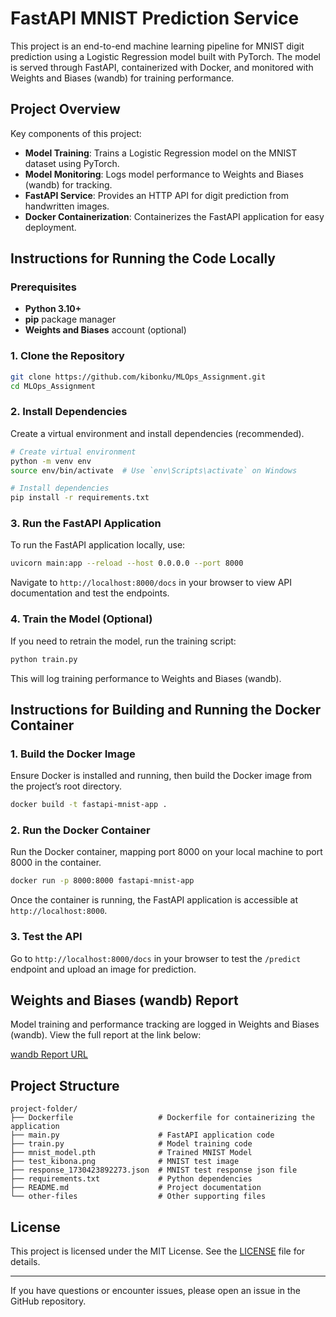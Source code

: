 
# FastAPI MNIST Prediction Service

This project is an end-to-end machine learning pipeline for MNIST digit prediction using a Logistic Regression model built with PyTorch. The model is served through FastAPI, containerized with Docker, and monitored with Weights and Biases (wandb) for training performance.

## Project Overview

Key components of this project:
- **Model Training**: Trains a Logistic Regression model on the MNIST dataset using PyTorch.
- **Model Monitoring**: Logs model performance to Weights and Biases (wandb) for tracking.
- **FastAPI Service**: Provides an HTTP API for digit prediction from handwritten images.
- **Docker Containerization**: Containerizes the FastAPI application for easy deployment.

## Instructions for Running the Code Locally

### Prerequisites

- **Python 3.10+**
- **pip** package manager
- **Weights and Biases** account (optional)

### 1. Clone the Repository

```bash
git clone https://github.com/kibonku/MLOps_Assignment.git
cd MLOps_Assignment
```

### 2. Install Dependencies

Create a virtual environment and install dependencies (recommended).

```bash
# Create virtual environment
python -m venv env
source env/bin/activate  # Use `env\Scripts\activate` on Windows

# Install dependencies
pip install -r requirements.txt
```

### 3. Run the FastAPI Application

To run the FastAPI application locally, use:

```bash
uvicorn main:app --reload --host 0.0.0.0 --port 8000
```

Navigate to `http://localhost:8000/docs` in your browser to view API documentation and test the endpoints.

### 4. Train the Model (Optional)

If you need to retrain the model, run the training script:

```bash
python train.py
```

This will log training performance to Weights and Biases (wandb).

## Instructions for Building and Running the Docker Container

### 1. Build the Docker Image

Ensure Docker is installed and running, then build the Docker image from the project’s root directory.

```bash
docker build -t fastapi-mnist-app .
```

### 2. Run the Docker Container

Run the Docker container, mapping port 8000 on your local machine to port 8000 in the container.

```bash
docker run -p 8000:8000 fastapi-mnist-app
```

Once the container is running, the FastAPI application is accessible at `http://localhost:8000`.

### 3. Test the API

Go to `http://localhost:8000/docs` in your browser to test the `/predict` endpoint and upload an image for prediction.

## Weights and Biases (wandb) Report

Model training and performance tracking are logged in Weights and Biases (wandb). View the full report at the link below:

[wandb Report URL](https://api.wandb.ai/links/kibona9-iowa-state-university/fs1gc4t7)  <!-- Replace with the actual wandb report URL -->

## Project Structure

```
project-folder/
├── Dockerfile                   # Dockerfile for containerizing the application
├── main.py                      # FastAPI application code
├── train.py                     # Model training code
├── mnist_model.pth              # Trained MNIST Model
├── test_kibona.png              # MNIST test image
├── response_1730423892273.json  # MNIST test response json file
├── requirements.txt             # Python dependencies
├── README.md                    # Project documentation
└── other-files                  # Other supporting files
```

## License

This project is licensed under the MIT License. See the [LICENSE](LICENSE) file for details.

---

If you have questions or encounter issues, please open an issue in the GitHub repository.
